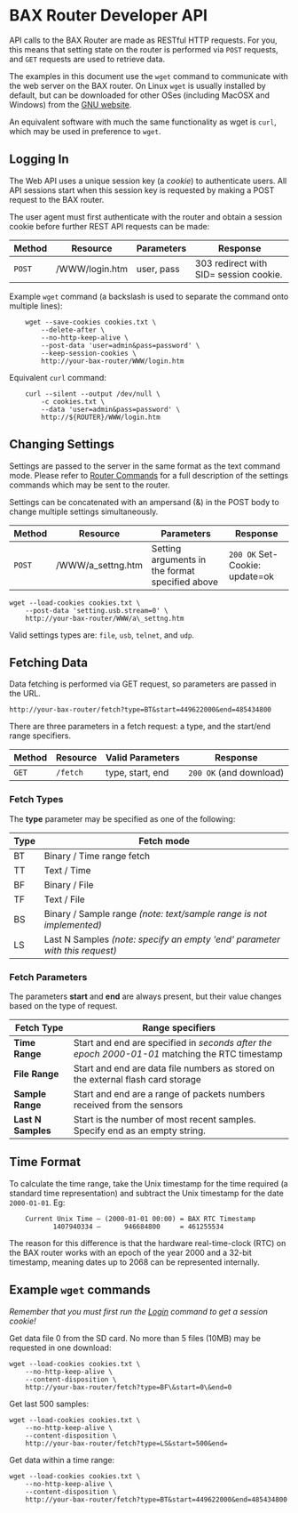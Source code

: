 
[//]: # (Developer API)

# BAX Router Developer API

API calls to the BAX Router are made as RESTful HTTP requests. For you, 
this means that setting state on the router is performed via `POST` requests, 
and `GET` requests are used to retrieve data.

The examples in this document use the `wget` command to communicate with the 
web server on the BAX router. On Linux `wget` is usually installed by default,
but can be downloaded for other OSes (including MacOSX and Windows) from the 
[GNU website](https://www.gnu.org/software/wget/).

An equivalent software with much the same functionality as wget is `curl`, 
which may be used in preference to `wget`.


## Logging In

The Web API uses a unique session key (a _cookie_) to authenticate users. All 
API sessions start when this session key is requested by making a POST request
to the BAX router.

The user agent must first authenticate with the router and obtain a session
cookie before further REST API requests can be made:

Method | Resource       | Parameters | Response
------ | -------------- | ---------- | ----------
`POST` | /WWW/login.htm | user, pass | 303 redirect with SID= session cookie.


Example `wget` command (a backslash is used to separate the command onto 
multiple lines):

````
	wget --save-cookies cookies.txt \
		--delete-after \
		--no-http-keep-alive \
		--post-data 'user=admin&pass=password' \
		--keep-session-cookies \
		http://your-bax-router/WWW/login.htm
````

Equivalent `curl` command:

````
	curl --silent --output /dev/null \
        -c cookies.txt \
        --data 'user=admin&pass=password' \
        http://${ROUTER}/WWW/login.htm
````

## Changing Settings

Settings are passed to the server in the same format as the text command mode.
Please refer to [Router Commands](commands.md#settings) for a full description
of the settings commands which may be sent to the router. 

Settings can be concatenated with an ampersand (&) in the POST body to change 
multiple settings simultaneously. 


Method | Resource           | Parameters                                      | Response 
------ | ------------------ | ----------------------------------------------- | ----------
`POST` | /WWW/a\_settng.htm | Setting arguments in the format specified above | `200 OK` Set-Cookie: update=ok 


	wget --load-cookies cookies.txt \
		--post-data 'setting.usb.stream=0' \
		http://your-bax-router/WWW/a\_settng.htm

Valid settings types are: `file`, `usb`, `telnet`, and `udp`.


## Fetching Data

Data fetching is performed via GET request, so parameters are passed in the
URL.

	http://your-bax-router/fetch?type=BT&start=449622000&end=485434800

There are three parameters in a fetch request: a type, and the start/end range
specifiers.

Method | Resource | Valid Parameters | Response 
------ | -------- | ---------------- | ----------
`GET`  | `/fetch` | type, start, end | `200 OK` (and download) 


### Fetch Types

The **type** parameter may be specified as one of the following:

 Type | Fetch mode
 ---- | ------------
 BT   | Binary / Time range fetch
 TT   | Text / Time
 BF   | Binary / File
 TF   | Text / File
 BS   | Binary / Sample range _(note: text/sample range is not implemented)_
 LS   | Last N Samples _(note: specify an empty 'end' parameter with this request)_


### Fetch Parameters

The parameters **start** and **end** are always present, but their value
changes based on the type of request.

 Fetch Type        | Range specifiers
 ----------------- | ------------------
**Time Range**     | Start and end are specified in _seconds after the epoch 2000-01-01_ matching the RTC timestamp
**File Range**     | Start and end are data file numbers as stored on the external flash card storage
**Sample Range**   | Start and end are a range of packets numbers received from the sensors
**Last N Samples** | Start is the number of most recent samples. Specify end as an empty string.

## Time Format

To calculate the time range, take the Unix timestamp for the time required (a
standard time representation) and subtract the Unix timestamp for the date
`2000-01-01`. Eg:

````
	Current Unix Time – (2000-01-01 00:00) = BAX RTC Timestamp
	       1407940334 –      946684800     = 461255534
````

The reason for this difference is that the hardware real-time-clock (RTC) on
the BAX router works with an epoch of the year 2000 and a 32-bit timestamp,
meaning dates up to 2068 can be represented internally.

## Example `wget` commands

_Remember that you must first run the [Login](#logging-in) command to get a
session cookie!_


Get data file 0 from the SD card. No more than 5 files (10MB) may be requested in one download:

	wget --load-cookies cookies.txt \
		--no-http-keep-alive \
		--content-disposition \
		http://your-bax-router/fetch?type=BF\&start=0\&end=0

Get last 500 samples:

	wget --load-cookies cookies.txt \
		--no-http-keep-alive \
		--content-disposition \
		http://your-bax-router/fetch?type=LS&start=500&end=

Get data within a time range:

	wget --load-cookies cookies.txt \
		--no-http-keep-alive \
		--content-disposition \
		http://your-bax-router/fetch?type=BT&start=449622000&end=485434800

